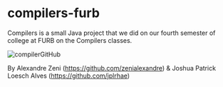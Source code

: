 # compilers-furb

Compilers is a small Java project that we did on our fourth semester of college at FURB on the Compilers classes.

![compilerGitHub](https://user-images.githubusercontent.com/84157233/209660516-6bc65410-1bd8-417f-8f1b-4db95c46d9ba.png)

By Alexandre Zeni (https://github.com/zenialexandre) & Joshua Patrick Loesch Alves (https://github.com/jplrhae)
